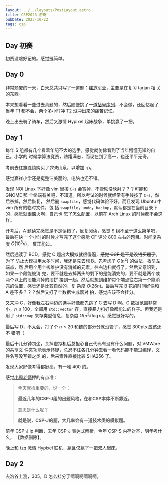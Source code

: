 ```yaml
---
layout: ../../layouts/PostLayout.astro
title: CSP2023 游寄
pubDate: 2023-10-22
tags: csp
---
```


## Day 初赛

初赛没啥好记的。感觉挺简单。

## Day 0

非常颓废的一天，白天总共只写了一道题：[建造军营][P8867]，主要是在复习 tarjan 相
关的东西。

本来想看看一些过去真题的，然后随便挑了一道[括号序列][P7914]，不会做，还回忆起了
当年 T1 都不会，两个多小时冲 T2 没冲出来的痛苦记忆。

晚上出去骑了骑车，然后又激情 Hypixel 起床战争，单挑赢了一把。

[P8867]: https://www.luogu.com.cn/problem/P8867
[P7914]: https://www.luogu.com.cn/problem/P7914

## Day 1

每年 S 组都有几个看着年纪不大的选手，感觉就仿佛看到了当年懵懂无知的自己。小学的
时候学算法竞赛，踌躇满志，而现在到了高一，也还平平无奇。

考前去红旗连锁购买了*农夫*山泉，以增加 rp。

感觉嘉祥小学还是挺整洁美丽的，电脑也还不错。

发现 NOI Linux 下好像 vim 里按 `C-s` 会寄掉，不管映没映射？？？可能和 GNOME 那
个终端有关吧，不知道。所以考试的时候就经常有手贱按了 `C-s`，然后杀掉，然后恢复，
然后删 `swapfile`，感觉代码体验不好。而且发现 Ubuntu 中 vim 所有的临时文件，包
括 `swapfile`，`undo`，`backup`，默认都是在当前目录下的，感觉就很恼火啊，自己也
忘了怎么配置，以前在 Arch Linux 的时候都不会这样。

开考后，A 题读完感觉是不是读错了，反复阅读，感觉 S 组不至于这么简单吧，最后在快
一个小时的时候才写完了这个感觉 CF 评分 800 左右的题目。时间复杂度 $O(10^5n)$，
反正能过。

然后通读了 BCD，感觉 C 题出大模拟就很傻逼，~~感觉 CCF 是不是没钱买题了~~。为了
防止大模拟用太多时间，我还是先去想 B。先考虑了 $O(n^2)$ 的做法，枚举左端点，然
后用个用个栈维护没有消掉的元素，往右边扫就行了。然后又意识到，如果一个段能被消
完，要不就是去掉两头的剩下的是能消完的，要不就是两个或两个以上的段能消掉的段拼
接到一起。然后就想到维护每个端点往右第一个能消完的位置，感觉还是比较自然的，复
杂度 $O(26n)$。最后写完 B 花的时间好像和 A 差不多？？？然后又打了个数据生成器对
拍，感觉应该不会挂分。

又来冲 C，好像我左右两边的选手好像都先跳了 C 去写 D 啊。C 数据范围非常小，$n
\le 100$，全部用 `std::vector` 存，直接暴力扫好像都能过的样子。但我还是用了
`std::map` 来存类型信息，复杂度 $O(n^2k\log n)$。感觉挺好写的。

最后写 D，不太会，打了个 $n \le 20$ 和链的部分分就没管了，感觉 300pts 应该还不
错吧（

最后十几分钟罚坐，关掉虚拟机后总担心自己代码有没有什么问题，对 VMWare 的共享文
件夹功能表示怀疑，总忍不住各几分钟去看一看代码能不能过编译，文件名写没写错之类
的，后来索性直接比较 SHA256 了。

发现大家好像考得都挺高，有一堆 400 的。

感觉[小周老师](https://mp.weixin.qq.com/s/QZdrgNp8_iMCD4hY96xBsQ)押的有点准：

> 今天就捡重要的，说一个：
>
> **最近几年的CSP-J组的出题风格，在和CSP本体不断靠近。**
>
> 意思是什么呢？
>
> **就是说，CSP-J的题，大几率会有一道技术类的模拟题。**

前年 CSP-J ip 判断，去年 CSP-J 表达式解析，今年 CSP-S 内存对齐，明年考什么，
【数据删除】。

晚上和 tzq 激情 Hypixel 联机，赢且仅赢了一把双人起床。

## Day 2

去洛谷上测，305，D 怎么挂分了啊啊啊啊啊啊。
